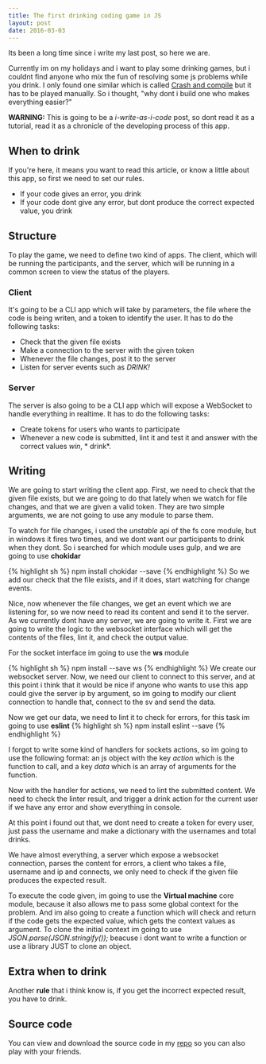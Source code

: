 ```yaml
---
title: The first drinking coding game in JS
layout: post
date: 2016-03-03
---
```


Its been a long time since i write my last post, so here we are.

Currently im on my holidays and i want to play some drinking games, but i couldnt find anyone who mix the fun of resolving some js problems while you drink. I only found one similar which is called [Crash and compile](http://crashandcompile.com) but it has to be played manually. So i thought, "why dont i build one who makes everything easier?"

**WARNING:** This is going to be a *i-write-as-i-code* post, so dont read it as a tutorial, read it as a chronicle of the developing process of this app.

## When to drink
If you're here, it means you want to read this article, or know a little about this app, so first we need to set our rules.

* If your code gives an error, you drink
* If your code dont give any error, but dont produce the correct expected value, you drink

## Structure
To play the game, we need to define two kind of apps. The client, which will be running the participants, and the server, which will be running in a common screen to view the status of the players.

### Client
It's going to be a CLI app which will take by parameters, the file where the code is being writen, and a token to identify the user. It has to do the following tasks:

* Check that the given file exists
* Make a connection to the server with the given token
* Whenever the file changes, post it to the server
* Listen for server events such as *DRINK!*

### Server
The server is also going to be a CLI app which will expose a WebSocket to handle everything in realtime. It has to do the following tasks:

* Create tokens for users who wants to participate
* Whenever a new code is submitted, lint it and test it and answer with the correct values *win*, * drink*.

## Writing
We are going to start writing the client app. First, we need to check that the given file exists, but we are going to do that lately when we watch for file changes, and that we are given a valid token. They are two simple arguments, we are not going to use any module to parse them.

To watch for file changes, i used the *unstable* api of the fs core module, but in windows it fires two times, and we dont want our participants to drink when they dont. So i searched for which module uses gulp, and we are going to use **chokidar**

{% highlight sh %}
npm install chokidar --save
{% endhighlight  %}
So we add our check that the file exists, and if it does, start watching for change events.

Nice, now whenever the file changes, we get an event which we are listening for, so we now need to read its content and send it to the server. As we currently dont have any server, we are going to write it.
First we are going to write the logic to the websocket interface which will get the contents of the files, lint it, and check the output value.

For the socket interface im going to use the **ws** module

{% highlight sh %}
npm install --save ws
{% endhighlight  %}
We create our websocket server. Now, we need our client to connect to this server, and at this point i think that it would be nice if anyone who wants to use this app could give the server ip by argument, so im going to modify our client connection to handle that, connect to the sv and send the data.

Now we get our data, we need to lint it to check for errors, for this task im going to use **eslint**
{% highlight sh %}
npm install eslint --save
{% endhighlight  %}

I forgot to write some kind of handlers for sockets actions, so im going to use the following format: an js object with the key *action* which is the function to call, and a key *data* which is an array of arguments for the function.

Now with the handler for actions, we need to lint the submitted content. We need to check the linter result, and trigger a drink action for the current user if we have any error and show everything in console.

At this point i found out that, we dont need to create a token for every user, just pass the username and make a dictionary with the usernames and total drinks.

We have almost everything, a server which expose a websocket connection, parses the content for errors, a client who takes a file, username and ip and connects, we only need to check if the given file produces the expected result.

To execute the code given, im going to use the **Virtual machine** core module, because it also allows me to pass some global context for the problem. And im also going to create a function which will check and return if the code gets the expected value, which gets the context values as argument. To clone the initial context im going to use *JSON.parse(JSON.stringify());* beacuse i dont want to write a function or use a library JUST to clone an object.

## Extra when to drink
Another **rule** that i think know is, if you get the incorrect expected result, you have to drink.

## Source code
You can view and download the source code in my [repo](https://github.com/pudymody/code-and-drink) so you can also play with your friends.
